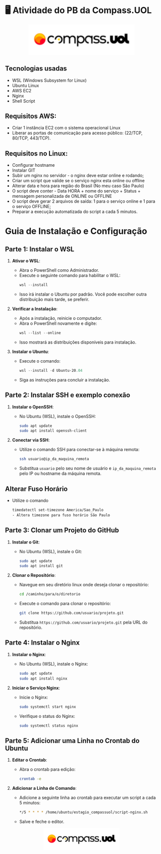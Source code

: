 # 🖥️ Atividade do PB da Compass.UOL

<div align="center">
  <img src="/logo-compass.png" width="350px">
</div>

## Tecnologias usadas
- WSL (Windows Subsystem for Linux)
- Ubuntu Linux
- AWS EC2
- Nginx
- Shell Script

## Requisitos AWS:
- Criar 1 instância EC2 com o sistema operacional Linux
- Liberar as portas de comunicação para acesso público: (22/TCP, 80/TCP, 443/TCP).

## Requisitos no Linux:
- Configurar hostname
- Instalar GIT
- Subir um nginx no servidor - o nginx deve estar online e rodando;
- Criar um script que valide se o serviço nginx esta online ou offline
- Alterar data e hora para região do Brasil (No meu caso São Paulo)
- O script deve conter - Data HORA + nome do serviço + Status + mensagem personalizada de ONLINE ou OFFLINE
- O script deve gerar 2 arquivos de saída: 1 para o serviço online e 1 para o serviço
OFFLINE;
- Preparar a execução automatizada do script a cada 5 minutos.

# Guia de Instalação e Configuração

## Parte 1: Instalar o WSL

1. **Ativar o WSL**:
   - Abra o PowerShell como Administrador.
   - Execute o seguinte comando para habilitar o WSL:
     ```powershell
     wsl --install
     ```
   - Isso irá instalar o Ubuntu por padrão. Você pode escolher outra distribuição mais tarde, se preferir.

2. **Verificar a Instalação**:
   - Após a instalação, reinicie o computador.
   - Abra o PowerShell novamente e digite:
     ```powershell
     wsl --list --online
     ```
   - Isso mostrará as distribuições disponíveis para instalação.

3. **Instalar o Ubuntu**:
   - Execute o comando:
     ```powershell
     wsl --install -d Ubuntu-20.04
     ```
   - Siga as instruções para concluir a instalação.

## Parte 2: Instalar SSH e exemplo conexão

1. **Instalar o OpenSSH**:
   - No Ubuntu (WSL), instale o OpenSSH:
     ```bash
     sudo apt update
     sudo apt install openssh-client
     ```

2. **Conectar via SSH**:
   - Utilize o comando SSH para conectar-se à máquina remota:
     ```bash
     ssh usuario@ip_da_maquina_remota
     ```
   - Substitua `usuario` pelo seu nome de usuário e `ip_da_maquina_remota` pelo IP ou hostname da máquina remota.

## Alterar Fuso Horário
- Utilize o comando
     ```bash
    timedatectl set-timezone America/Sao_Paulo
    - Altera timezone para fuso horário São Paulo

## Parte 3: Clonar um Projeto do GitHub

1. **Instalar o Git**:
   - No Ubuntu (WSL), instale o Git:
     ```bash
     sudo apt update
     sudo apt install git
     ```

2. **Clonar o Repositório**:
   - Navegue em seu diretório linux onde deseja clonar o repositório:
     ```bash
     cd /caminho/para/o/diretorio
     ```
   - Execute o comando para clonar o repositório:
     ```bash
     git clone https://github.com/usuario/projeto.git
     ```
   - Substitua `https://github.com/usuario/projeto.git` pela URL do repositório.

## Parte 4: Instalar o Nginx

1. **Instalar o Nginx**:
   - No Ubuntu (WSL), instale o Nginx:
     ```bash
     sudo apt update
     sudo apt install nginx
     ```

2. **Iniciar o Serviço Nginx**:
   - Inicie o Nginx:
     ```bash
     sudo systemctl start nginx
     ```
   - Verifique o status do Nginx:
     ```bash
     sudo systemctl status nginx
     ```

## Parte 5: Adicionar uma Linha no Crontab do Ubuntu

1. **Editar o Crontab**:
   - Abra o crontab para edição:
     ```bash
     crontab -e
     ```

2. **Adicionar a Linha de Comando**:
   - Adicione a seguinte linha ao crontab para executar um script a cada 5 minutos:
     ```bash
     */5 * * * * /home/ubuntu/estagio_compassuol/script-nginx.sh
     ```
   - Salve e feche o editor.

<div align="center">
  <img src="/logo-compass.png" width="250px" margin-top="80px">
</div>
